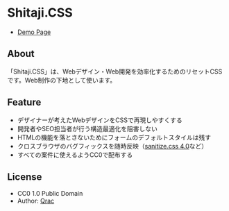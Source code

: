 # Shitaji.CSS

- [Demo Page](https://qrac.github.io/shitajicss/)

## About

「Shitaji.CSS」は、Webデザイン・Web開発を効率化するためのリセットCSSです。Web制作の下地として使います。

## Feature

- デザイナーが考えたWebデザインをCSSで再現しやすくする
- 開発者やSEO担当者が行う構造最適化を阻害しない
- HTMLの機能を落とさないためにフォームのデフォルトスタイルは残す
- クロスブラウザのバグフィックスを随時反映（[sanitize.css 4.0](https://github.com/10up/sanitize.css)など）
- すべての案件に使えるようCC0で配布する

## License

- CC0 1.0 Public Domain
- Author: [Qrac](https://twitter.com/Qrac_jp)
